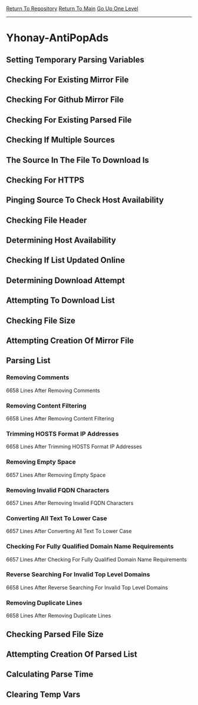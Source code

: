 [Return To Repository](https://github.com/deathbybandaid/piholeparser/)
[Return To Main](https://github.com/deathbybandaid/piholeparser/blob/master/RecentRunLogs/Mainlog.md)
[Go Up One Level](https://github.com/deathbybandaid/piholeparser/blob/master/RecentRunLogs/TopLevelScripts/30-Processing-External-Blacklists.md)
____________________________________
# Yhonay-AntiPopAds
## Setting Temporary Parsing Variables
## Checking For Existing Mirror File
## Checking For Github Mirror File
## Checking For Existing Parsed File
## Checking If Multiple Sources
## The Source In The File To Download Is
## Checking For HTTPS
## Pinging Source To Check Host Availability
## Checking File Header
## Determining Host Availability
## Checking If List Updated Online
## Determining Download Attempt
## Attempting To Download List
## Checking File Size
## Attempting Creation Of Mirror File
## Parsing List
### Removing Comments
6658 Lines After Removing Comments
### Removing Content Filtering
6658 Lines After Removing Content Filtering
### Trimming HOSTS Format IP Addresses
6658 Lines After Trimming HOSTS Format IP Addresses
### Removing Empty Space
6657 Lines After Removing Empty Space
### Removing Invalid FQDN Characters
6657 Lines After Removing Invalid FQDN Characters
### Converting All Text To Lower Case
6657 Lines After Converting All Text To Lower Case
### Checking For Fully Qualified Domain Name Requirements
6657 Lines After Checking For Fully Qualified Domain Name Requirements
### Reverse Searching For Invalid Top Level Domains
6658 Lines After Reverse Searching For Invalid Top Level Domains
### Removing Duplicate Lines
6658 Lines After Removing Duplicate Lines
## Checking Parsed File Size
## Attempting Creation Of Parsed List
## Calculating Parse Time
## Clearing Temp Vars
